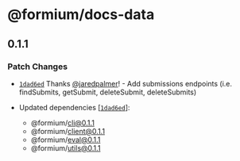 # @formium/docs-data

## 0.1.1
### Patch Changes



- [`1dad6ed`](https://github.com/formium/formium/commit/1dad6ed80313088e7d853167b7a31e337d81d2a0) Thanks [@jaredpalmer](https://github.com/jaredpalmer)! - Add submissions endpoints (i.e. findSubmits, getSubmit, deleteSubmit, deleteSubmits)

- Updated dependencies [[`1dad6ed`](https://github.com/formium/formium/commit/1dad6ed80313088e7d853167b7a31e337d81d2a0)]:
  - @formium/cli@0.1.1
  - @formium/client@0.1.1
  - @formium/eval@0.1.1
  - @formium/utils@0.1.1
